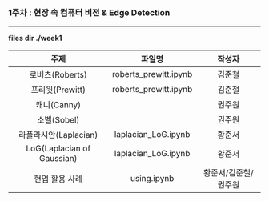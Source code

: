 ### 1주차 : 현장 속 컴퓨터 비전 & Edge Detection

------

**files dir ./week1**

|            주제            |        파일명         |        작성자        |
| :------------------------: | :-------------------: | :------------------: |
|      로버츠(Roberts)       | roberts_prewitt.ipynb |        김준철        |
|      프리윗(Prewitt)       | roberts_prewitt.ipynb |        김준철        |
|        캐니(Canny)         |                       |        권주원        |
|        소벨(Sobel)         |                       |        권주원        |
|   라플라시안(Laplacian)    |  laplacian_LoG.ipynb  |        황준서        |
| LoG(Laplacian of Gaussian) |  laplacian_LoG.ipynb  |        황준서        |
|       현업 활용 사례       |      using.ipynb      | 황준서/김준철/권주원 |



